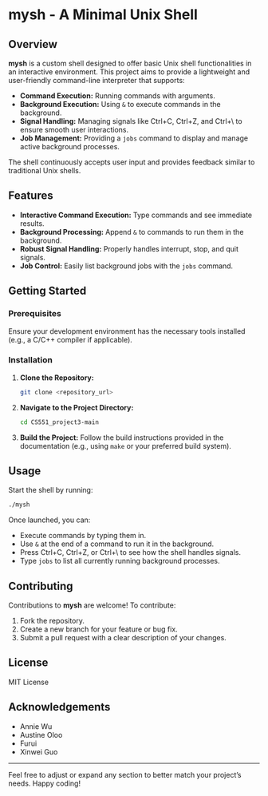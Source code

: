 
# mysh - A Minimal Unix Shell

## Overview

**mysh** is a custom shell designed to offer basic Unix shell functionalities in an interactive environment. This project aims to provide a lightweight and user-friendly command-line interpreter that supports:

- **Command Execution:** Running commands with arguments.
- **Background Execution:** Using `&` to execute commands in the background.
- **Signal Handling:** Managing signals like Ctrl+C, Ctrl+Z, and Ctrl+\ to ensure smooth user interactions.
- **Job Management:** Providing a `jobs` command to display and manage active background processes.

The shell continuously accepts user input and provides feedback similar to traditional Unix shells.

## Features

- **Interactive Command Execution:** Type commands and see immediate results.
- **Background Processing:** Append `&` to commands to run them in the background.
- **Robust Signal Handling:** Properly handles interrupt, stop, and quit signals.
- **Job Control:** Easily list background jobs with the `jobs` command.

## Getting Started

### Prerequisites

Ensure your development environment has the necessary tools installed (e.g., a C/C++ compiler if applicable).

### Installation

1. **Clone the Repository:**
   ```bash
   git clone <repository_url>
   ```
2. **Navigate to the Project Directory:**
   ```bash
   cd CS551_project3-main
   ```
3. **Build the Project:**
   Follow the build instructions provided in the documentation (e.g., using `make` or your preferred build system).

## Usage

Start the shell by running:
```bash
./mysh
```
Once launched, you can:
- Execute commands by typing them in.
- Use `&` at the end of a command to run it in the background.
- Press Ctrl+C, Ctrl+Z, or Ctrl+\ to see how the shell handles signals.
- Type `jobs` to list all currently running background processes.



## Contributing

Contributions to **mysh** are welcome! To contribute:
1. Fork the repository.
2. Create a new branch for your feature or bug fix.
3. Submit a pull request with a clear description of your changes.

## License

MIT License

## Acknowledgements

- Annie Wu
- Austine Oloo
- Furui
- Xinwei Guo

---

Feel free to adjust or expand any section to better match your project’s needs. Happy coding!
